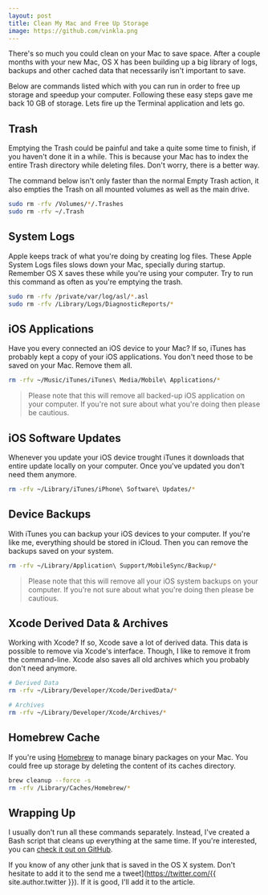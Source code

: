 ```yaml
---
layout: post
title: Clean My Mac and Free Up Storage
image: https://github.com/vinkla.png
---
```


There's so much you could clean on your Mac to save space. After a couple months with your new Mac, OS X has been building up a big library of logs, backups and other cached data that necessarily isn't important to save.

Below are commands listed which with you can run in order to free up storage and speedup your computer. Following these easy steps gave me back 10 GB of storage. Lets fire up the Terminal application and lets go.

## Trash

Emptying the Trash could be painful and take a quite some time to finish, if you haven't done it in a while. This is because your Mac has to index the entire Trash directory while deleting files. Don't worry, there is a better way.

The command below isn't only faster than the normal Empty Trash action, it also empties the Trash on all mounted volumes as well as the main drive.

```sh
sudo rm -rfv /Volumes/*/.Trashes
sudo rm -rfv ~/.Trash
```

## System Logs

Apple keeps track of what you're doing by creating log files. These Apple System Logs files slows down your Mac, specially during startup. Remember OS X saves these while you're using your computer. Try to run this command as often as you're emptying the trash.

```sh
sudo rm -rfv /private/var/log/asl/*.asl
sudo rm -rfv /Library/Logs/DiagnosticReports/*
```

## iOS Applications

Have you every connected an iOS device to your Mac? If so, iTunes has probably kept a copy of your iOS applications. You don't need those to be saved on your Mac. Remove them all.

```sh
rm -rfv ~/Music/iTunes/iTunes\ Media/Mobile\ Applications/*
```

> Please note that this will remove all backed-up iOS application on your computer. If you're not sure about what you're doing then please be cautious.

## iOS Software Updates

Whenever you update your iOS device trought iTunes it downloads that entire update locally on your computer. Once you've updated you don't need them anymore.

```sh
rm -rfv ~/Library/iTunes/iPhone\ Software\ Updates/*
```

## Device Backups

With iTunes you can backup your iOS devices to your computer. If you're like me, everything should be stored in iCloud. Then you can remove the backups saved on your system.

```sh
rm -rfv ~/Library/Application\ Support/MobileSync/Backup/*
```

> Please note that this will remove all your iOS system backups on your computer. If you're not sure about what you're doing then please be cautious.

## Xcode Derived Data & Archives

Working with Xcode? If so, Xcode save a lot of derived data. This data is possible to remove via Xcode's interface. Though, I like to remove it from the command-line. Xcode also saves all old archives which you probably don't need anymore.

```sh
# Derived Data
rm -rfv ~/Library/Developer/Xcode/DerivedData/*

# Archives
rm -rfv ~/Library/Developer/Xcode/Archives/*
```

## Homebrew Cache

If you're using [Homebrew](http://brew.sh/) to manage binary packages on your Mac. You could free up storage by deleting the content of its caches directory.

```sh
brew cleanup --force -s
rm -rfv /Library/Caches/Homebrew/*
```

## Wrapping Up

I usually don't run all these commands separately. Instead, I've created a Bash script that cleans up everything at the same time. If you're interested, you can [check it out on GitHub](https://github.com/vinkla/dotfiles/blob/master/bin/cleanup).

If you know of any other junk that is saved in the OS X system. Don't hesitate to add it to the send me a tweet](https://twitter.com/{{ site.author.twitter }}). If it is good, I'll add it to the article.
